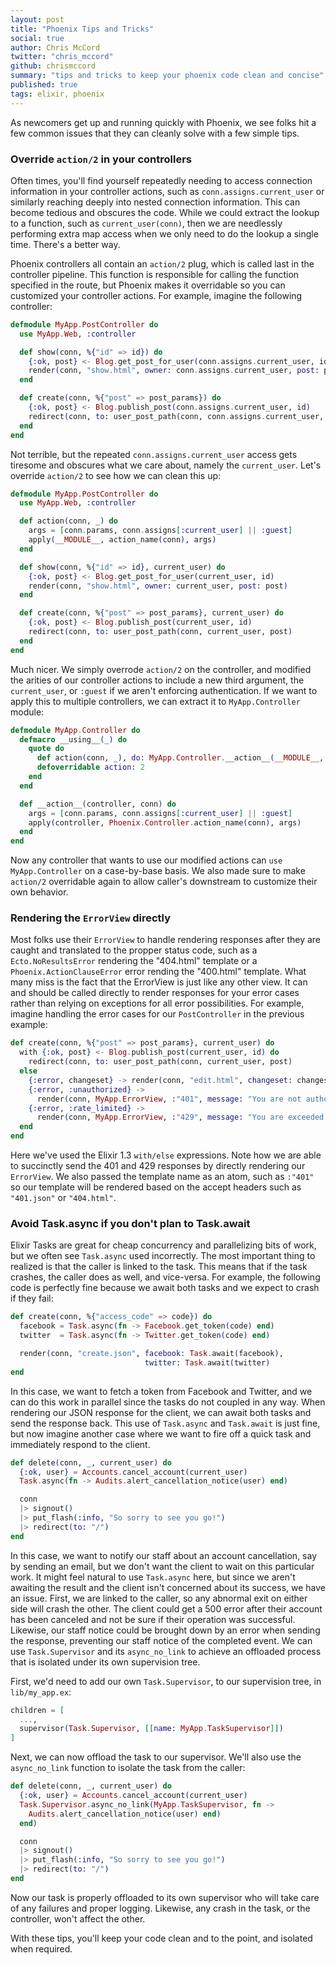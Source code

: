 ```yaml
---
layout: post
title: "Phoenix Tips and Tricks"
social: true
author: Chris McCord
twitter: "chris_mccord"
github: chrismccord
summary: "tips and tricks to keep your phoenix code clean and concise"
published: true
tags: elixir, phoenix
---
```


As newcomers get up and running quickly with Phoenix, we see folks hit a few common issues that they can cleanly solve with a few simple tips.


### Override `action/2` in your controllers

Often times, you'll find yourself repeatedly needing to access connection information in your controller actions, such as `conn.assigns.current_user` or similarly reaching deeply into nested connection information. This can become tedious and obscures the code. While we could extract the lookup to a function, such as `current_user(conn)`, then we are needlessly performing extra map access when we only need to do the lookup a single time. There's a better way.

Phoenix controllers all contain an `action/2` plug, which is called last in the controller pipeline. This function is responsible for calling the function specified in the route, but Phoenix makes it overridable so you can customized your controller actions. For example, imagine the following controller:

```elixir
defmodule MyApp.PostController do
  use MyApp.Web, :controller

  def show(conn, %{"id" => id}) do
    {:ok, post} <- Blog.get_post_for_user(conn.assigns.current_user, id)
    render(conn, "show.html", owner: conn.assigns.current_user, post: post)
  end

  def create(conn, %{"post" => post_params}) do
    {:ok, post} <- Blog.publish_post(conn.assigns.current_user, id)
    redirect(conn, to: user_post_path(conn, conn.assigns.current_user, post)
  end
end
```

Not terrible, but the repeated `conn.assigns.current_user` access gets tiresome and obscures what we care about, namely the `current_user`. Let's override `action/2` to see how we can clean this up:

```elixir
defmodule MyApp.PostController do
  use MyApp.Web, :controller

  def action(conn, _) do
    args = [conn.params, conn.assigns[:current_user] || :guest]
    apply(__MODULE__, action_name(conn), args)
  end

  def show(conn, %{"id" => id}, current_user) do
    {:ok, post} <- Blog.get_post_for_user(current_user, id)
    render(conn, "show.html", owner: current_user, post: post)
  end

  def create(conn, %{"post" => post_params}, current_user) do
    {:ok, post} <- Blog.publish_post(current_user, id)
    redirect(conn, to: user_post_path(conn, current_user, post)
  end
end
```

Much nicer. We simply overrode `action/2` on the controller, and modified the arities of our controller actions to include a new third argument, the `current_user`, or `:guest` if we aren't enforcing authentication. If we want to apply this to multiple controllers, we can extract it to `MyApp.Controller` module:


```elixir
defmodule MyApp.Controller do
  defmacro __using__(_) do
    quote do
      def action(conn, _), do: MyApp.Controller.__action__(__MODULE__, conn)
      defoverridable action: 2
    end
  end

  def __action__(controller, conn) do
    args = [conn.params, conn.assigns[:current_user] || :guest]
    apply(controller, Phoenix.Controller.action_name(conn), args)
  end
end
```

Now any controller that wants to use our modified actions can `use MyApp.Controller` on a case-by-base basis. We also made sure to make `action/2` overridable again to allow caller's downstream to customize their own behavior.


### Rendering the `ErrorView` directly

Most folks use their `ErrorView` to handle rendering responses after they are caught and translated to the propper status code, such as a `Ecto.NoResultsError` rendering the "404.html" template or a `Phoenix.ActionClauseError` error rending the "400.html" template. What many miss is the fact that the ErrorView is just like any other view. It can and should be called directly to render responses for your error cases rather than relying on exceptions for all error possibilities. For example, imagine handling the error cases for our `PostController` in the previous example:

```elixir
def create(conn, %{"post" => post_params}, current_user) do
  with {:ok, post} <- Blog.publish_post(current_user, id) do
    redirect(conn, to: user_post_path(conn, current_user, post)
  else
    {:error, changeset} -> render(conn, "edit.html", changeset: changeset)
    {:error, :unauthorized} ->
      render(conn, MyApp.ErrorView, :"401", message: "You are not authorized to publish posts")
    {:error, :rate_limited} ->
      render(conn, MyApp.ErrorView, :"429", message: "You are exceeded the maximum allowed posts for today")
  end
end
```

Here we've used the Elixir 1.3 `with/else` expressions. Note how we are able to succinctly send the 401 and 429 responses by directly rendering our `ErrorView`. We also passed the template name as an atom, such as `:"401"` so our template will be rendered based on the accept headers such as `"401.json"` or `"404.html"`.


### Avoid Task.async if you don't plan to Task.await

Elixir Tasks are great for cheap concurrency and parallelizing bits of work, but we often see `Task.async` used incorrectly. The most important thing to realized is that the caller is linked to the task. This means that if the task crashes, the caller does as well, and vice-versa. For example, the following code is perfectly fine because we await both tasks and we expect to crash if they fail:

```elixir
def create(conn, %{"access_code" => code}) do
  facebook = Task.async(fn -> Facebook.get_token(code) end)
  twitter  = Task.async(fn -> Twitter.get_token(code) end)

  render(conn, "create.json", facebook: Task.await(facebook),
                              twitter: Task.await(twitter)
end
```

In this case, we want to fetch a token from Facebook and Twitter, and we can do this work in parallel since the tasks do not coupled in any way. When rendering our JSON response for the client, we can await both tasks and send the response back. This use of `Task.async` and `Task.await` is just fine, but now imagine another case where we want to fire off a quick task and immediately respond to the client.

```elixir
def delete(conn, _, current_user) do
  {:ok, user} = Accounts.cancel_account(current_user)
  Task.async(fn -> Audits.alert_cancellation_notice(user) end)

  conn
  |> signout()
  |> put_flash(:info, "So sorry to see you go!")
  |> redirect(to: "/")
end
```

In this case, we want to notify our staff about an account cancellation, say by sending an email, but we don't want the client to wait on this particular work. It might feel natural to use `Task.async` here, but since we aren't awaiting the result and the client isn't concerned about its success, we have an issue. First, we are linked to the caller, so any abnormal exit on either side will crash the other. The client could get a 500 error after their account has been canceled and not be sure if their operation was successful. Likewise, our staff notice could be brought down by an error when sending the response, preventing our staff notice of the completed event. We can use `Task.Supervisor` and its `async_no_link` to achieve an offloaded process that is isolated under its own supervision tree.

First, we'd need to add our own `Task.Supervisor`, to our supervision tree, in `lib/my_app.ex`:

```elixir
children = [
  ...,
  supervisor(Task.Supervisor, [[name: MyApp.TaskSupervisor]])
]
```

Next, we can now offload the task to our supervisor. We'll also use the `async_no_link` function to isolate the task from the caller:

```elixir
def delete(conn, _, current_user) do
  {:ok, user} = Accounts.cancel_account(current_user)
  Task.Supervisor.async_no_link(MyApp.TaskSupervisor, fn ->
    Audits.alert_cancellation_notice(user) end)
  end)

  conn
  |> signout()
  |> put_flash(:info, "So sorry to see you go!")
  |> redirect(to: "/")
end
```

Now our task is properly offloaded to its own supervisor who will take care of any failures and proper logging. Likewise, any crash in the task, or the controller, won't affect the other.


With these tips, you'll keep your code clean and to the point, and isolated when required.
